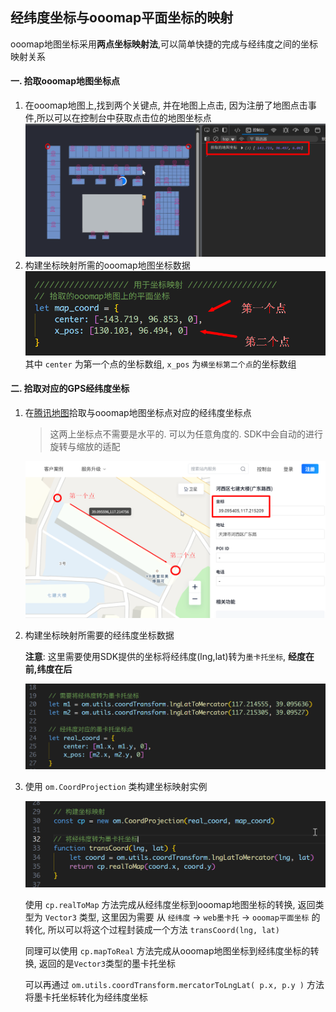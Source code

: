 ## 经纬度坐标与ooomap平面坐标的映射

ooomap地图坐标采用**两点坐标映射法**,可以简单快捷的完成与经纬度之间的坐标映射关系 

#### 一. 拾取ooomap地图坐标点

1. 在ooomap地图上,找到两个关键点, 并在地图上点击, 因为注册了地图点击事件,所以可以在控制台中获取点击位的地图坐标点
   ![alt text](md_images/image.png)
2. 构建坐标映射所需的ooomap地图坐标数据
   ![alt text](<md_images/image copy.png>)
   其中 `center` 为第一个点的坐标数组, `x_pos` 为`横坐标第二个点`的坐标数组

#### 二. 拾取对应的GPS经纬度坐标

1. 在[腾讯地图](https://lbs.qq.com/getPoint/)拾取与ooomap地图坐标点对应的经纬度坐标点

    > 这两上坐标点不需要是水平的. 可以为任意角度的. SDK中会自动的进行旋转与缩放的适配

    ![alt text](<md_images/image copy 2.png>)

2. 构建坐标映射所需要的经纬度坐标数据

    **注意**: 这里需要使用SDK提供的坐标将经纬度(lng,lat)转为`墨卡托坐标`, **经度在前,纬度在后**

    ![alt text](<md_images/image copy 3.png>)

3. 使用 `om.CoordProjection` 类构建坐标映射实例

    ![alt text](<md_images/image copy 4.png>)

    使用 `cp.realToMap` 方法完成从经纬度坐标到ooomap地图坐标的转换, 返回类型为 `Vector3` 类型, 这里因为需要 从 `经纬度` -> `web墨卡托` -> `ooomap平面坐标` 的转化, 所以可以将这个过程封装成一个方法 `transCoord(lng, lat)` 

    同理可以使用 `cp.mapToReal` 方法完成从ooomap地图坐标到经纬度坐标的转换, 返回的是`Vector3`类型的墨卡托坐标
    
    可以再通过 `om.utils.coordTransform.mercatorToLngLat( p.x, p.y )` 方法将墨卡托坐标转化为经纬度坐标 
 